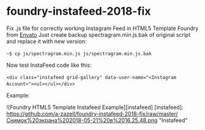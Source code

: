 # foundry-instafeed-2018-fix
Fix .js file for correctly working Instagram Feed in HTML5 Template Foundry from [Envato](https://themeforest.net/item/foundry-multipurpose-html-variant-page-builder/11562108)
Just create backup spectragram.min.js.bak of original script and replace it with new version:

`~$ cp js/spectragram.min.js js/spectragram.min.js.bak`

Now test InstaFeed code like this:

`<div class="instafeed grid-gallery" data-user-name="<Instagram Account>"><ul></ul></div>`

Example:

![Foundry HTML5 Template Instafeed Example][instafeed]
[instafeed]: https://github.com/a-zazell/foundry-instafeed-2018-fix/raw/master/Снимок%20экрана%202018-05-21%20в%2016.25.48.png "Instafeed"
